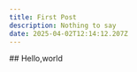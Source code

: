 ```yaml
---
title: First Post
description: Nothing to say
date: 2025-04-02T12:14:12.207Z
---
```

\#﻿# Hello,world